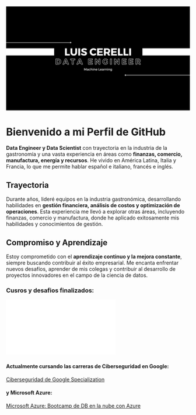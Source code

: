 ![Proyecto de HTML y CSS](LCDE.png)

# Bienvenido a mi Perfil de GitHub

**Data Engineer y Data Scientist** con trayectoria en la industria de la gastronomía y una vasta experiencia en áreas como **finanzas, comercio, manufactura, energía y recursos**. He vivido en América Latina, Italia y Francia, lo que me permite hablar español e italiano, francés e inglés.

## Trayectoria

Durante años, lideré equipos en la industria gastronómica, desarrollando habilidades en **gestión financiera, análisis de costos y optimización de operaciones**. Esta experiencia me llevó a explorar otras áreas, incluyendo finanzas, comercio y manufactura, donde he aplicado exitosamente mis habilidades y conocimientos de gestión.

## Compromiso y Aprendizaje

Estoy comprometido con el **aprendizaje continuo y la mejora constante**, siempre buscando contribuir al éxito empresarial. Me encanta enfrentar nuevos desafíos, aprender de mis colegas y contribuir al desarrollo de proyectos innovadores en el campo de la ciencia de datos.

### Cusros y desafios finalizados: 

![What The Hack - OpenAI powered by Microsoft](Certificado_What_The_Hack_OpenAI_powered_by_Microsoft.pdf)



#### Actualmente cursando las carreras de Ciberseguridad en Google: 
[Ciberseguridad de Google Specialization](https://www.coursera.org/learn/herramientas-del-oficio-linux-y-sql/home/assignments)

#### y Microsoft Azure: 

[Microsoft Azure: Bootcamp de DB en la nube con Azure](https://codigofacilito.com/bootcamps/dp-900/dashboard)



